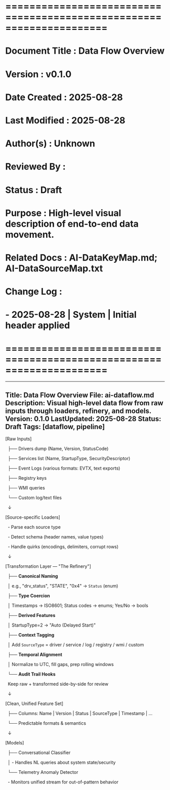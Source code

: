 # =====================================================================
# Document Title   : Data Flow Overview
# Version          : v0.1.0
# Date Created     : 2025-08-28
# Last Modified    : 2025-08-28
# Author(s)        : Unknown
# Reviewed By      : 
# Status           : Draft
# Purpose          : High-level visual description of end-to-end data movement.
# Related Docs     : AI-DataKeyMap.md; AI-DataSourceMap.txt
# Change Log       :
#   - 2025-08-28 | System | Initial header applied
# =====================================================================
---
Title: Data Flow Overview
File: ai-dataflow.md
Description: Visual high-level data flow from raw inputs through loaders, refinery, and models.
Version: 0.1.0
LastUpdated: 2025-08-28
Status: Draft
Tags: [dataflow, pipeline]
---

[Raw Inputs]

&nbsp;  ├── Drivers dump (Name, Version, StatusCode)

&nbsp;  ├── Services list (Name, StartupType, SecurityDescriptor)

&nbsp;  ├── Event Logs (various formats: EVTX, text exports)

&nbsp;  ├── Registry keys

&nbsp;  ├── WMI queries

&nbsp;  └── Custom log/text files

&nbsp;       ↓

[Source-specific Loaders]

&nbsp;  - Parse each source type

&nbsp;  - Detect schema (header names, value types)

&nbsp;  - Handle quirks (encodings, delimiters, corrupt rows)

&nbsp;       ↓

[Transformation Layer — "The Refinery"]

&nbsp;  ├── **Canonical Naming**  

&nbsp;  │      e.g., "drv_status", "STATE", "0x4" → `Status` (enum)

&nbsp;  ├── **Type Coercion**  

&nbsp;  │      Timestamps → ISO8601; Status codes → enums; Yes/No → bools

&nbsp;  ├── **Derived Features**  

&nbsp;  │      StartupType=2 → "Auto (Delayed Start)"

&nbsp;  ├── **Context Tagging**  

&nbsp;  │      Add `SourceType` = driver / service / log / registry / wmi / custom

&nbsp;  ├── **Temporal Alignment**  

&nbsp;  │      Normalize to UTC, fill gaps, prep rolling windows

&nbsp;  └── **Audit Trail Hooks**  

&nbsp;         Keep raw + transformed side-by-side for review

&nbsp;       ↓

[Clean, Unified Feature Set]

&nbsp;  ├── Columns: Name | Version | Status | SourceType | Timestamp | ...

&nbsp;  └── Predictable formats & semantics

&nbsp;       ↓

[Models]

&nbsp;  ├── Conversational Classifier  

&nbsp;  │      - Handles NL queries about system state/security

&nbsp;  └── Telemetry Anomaly Detector  

&nbsp;         - Monitors unified stream for out-of-pattern behavior

